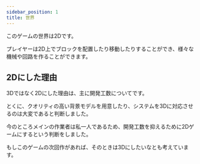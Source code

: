 ```yaml
---
sidebar_position: 1
title: 世界
---
```


このゲームの世界は2Dです。

プレイヤーは2D上でブロックを配置したり移動したりすることができ、様々な機械や回路を作ることができます。

## 2Dにした理由
3Dではなく2Dにした理由は、主に開発工数についてです。

とくに、クオリティの高い背景モデルを用意したり、システムを3Dに対応させるのは大変であると判断しました。

今のところメインの作業者は私一人であるため、開発工数を抑えるために2Dゲームにするという判断をしました。

もしこのゲームの次回作があれば、そのときは3Dにしたいなとも考えています。
